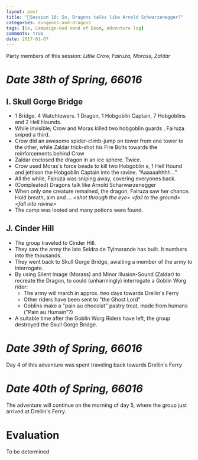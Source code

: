 ```yaml
---
layout: post
title: "🐲Session 16: So, Dragons talks like Arnold Schwarzenegger?"
categories: dungeons-and-dragons
tags: [5e, Campaign-Red Hand of Doom, Adventure log]
comments: true
date: 2017-01-07
---
```


Party members of this session: _Little Crow, Fairuza, Morass, Zaldar_

# _**Date** 38th of Spring, 66016_

## I. Skull Gorge Bridge

* 1 Bridge. 4 Watchtowers. 1 Dragon, 1 Hobgoblin Captain, 7 Hobgoblins and 2 Hell Hounds.
* While invisible; Crow and Moras killed two hobgoblin guards , Fairuza sniped a third.
* Crow did an awesome spider-climb-jump on tower from one tower to the other, while Zaldar trick-shot his Fire Bolts towards the reinforcements behind Crow
* Zaldar enclosed the dragon in an ice sphere. Twice.
* Crow used Moras's force beads to kill two Hobgoblin s, 1 Hell Hound and jettison the Hobgoblin Captain into the ravine. “Aaaaaahhhh…”
* All the while, Fairuza was sniping away, covering everyones back.
* (Compleated) Dragons talk like Arnold Scharwarzenegger
* When only one creature remained, the dragon, Fairuza saw her chance. Hold breath, aim and … _\<shot through the eye\>_ _\<fall to the ground\>_ _\<fall into ravine\>_
* The camp was looted and many potions were found.

## J. Cinder Hill

* The group traveled to Cinder Hill.
* They saw the army the late Seldra de Tylmarande has built. It numbers into the thousands.
* They went back to Skull Gorge Bridge, awaiting a member of the army to interrogate.
* By using Silent Image (Morass) and Minor Illusion-Sound (Zaldar) to recreate the Dragon, to could (unharmingly) interrogate a Goblin Worg rider:
  * The army will march in approx. two days towards Drellin's Ferry
  * Other riders have been sent to "the Ghost Lord"
  * Goblins make a "pain au chocolat" pastry treat, made from humans ("Pain au Humain"?)
* A suitable time after the Goblin Worg Riders have left, the group destroyed the Skull Gorge Bridge.

# _**Date** 39th of Spring, 66016_

Day 4 of this adventure was spent traveling back towards Drellin's Ferry

# _**Date** 40th of Spring, 66016_

The adventure will continue on the morning of day 5, where the group just arrived at Drellin's Ferry.


# Evaluation

To be determined